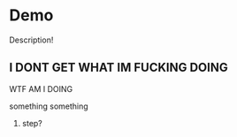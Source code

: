 # Demo


Description!
 ## I DONT GET WHAT IM FUCKING DOING

 WTF AM I DOING

 something something 
 1. step?